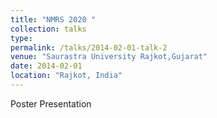 ```yaml
---
title: "NMRS 2020 "
collection: talks
type: 
permalink: /talks/2014-02-01-talk-2
venue: "Saurastra University Rajkot,Gujarat"
date: 2014-02-01
location: "Rajkot, India"
---
```


Poster Presentation
